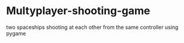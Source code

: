 # Multyplayer-shooting-game
two spaceships shooting at each other from the same controller using pygame
